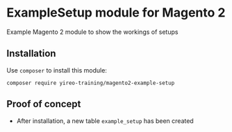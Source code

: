 # ExampleSetup module for Magento 2
Example Magento 2 module to show the workings of setups

## Installation
Use `composer` to install this module:

    composer require yireo-training/magento2-example-setup

## Proof of concept
- After installation, a new table `example_setup` has been created
